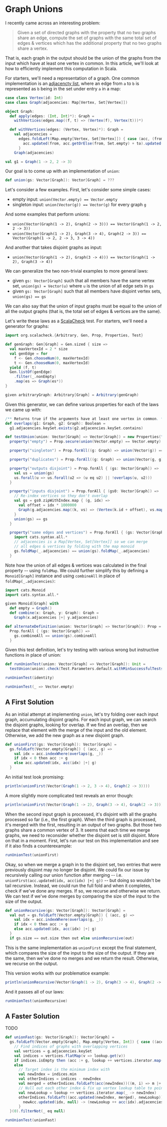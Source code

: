 # Graph Unions

I recently came across an interesting problem:

> Given a set of directed graphs with the property that no two graphs share an edge, compute the set of graphs with the same total set of edges & vertices which has the additional property that no two graphs share a vertex.

That is, each graph in the output should be the union of the graphs from the input which have at least one vertex in common. In this article, we'll look at how to efficiently implement this computation in Scala.

For starters, we'll need a representation of a graph. One common implementation is an [adjacencty list](https://en.wikipedia.org/wiki/Adjacency_list), where an edge from `a` to `b` is represented as `b` being in the set under entry `a` in a map:

```scala mdoc
case class Vertex(id: Int)
case class Graph(adjacencies: Map[Vertex, Set[Vertex]])

object Graph:
  def apply(edges: (Int, Int)*): Graph =
    withVertices(edges.map((f, t) => (Vertex(f), Vertex(t)))*)

  def withVertices(edges: (Vertex, Vertex)*): Graph =
    val adjacencies =
      edges.foldLeft(Map.empty[Vertex, Set[Vertex]]) { case (acc, (from, to)) =>
        acc.updated(from, acc.getOrElse(from, Set.empty) + to).updated(to, acc.getOrElse(to, Set.empty))
      }
    Graph(adjacencies)
```

```scala mdoc
val g1 = Graph(1 -> 2, 2 -> 3)
```

Our goal is to come up with an implementation of `union`:

```scala
def union(gs: Vector[Graph]): Vector[Graph] = ???
```

Let's consider a few examples. First, let's consider some simple cases:
- empty input: `union(Vector.empty) == Vector.empty`
- singleton input: `union(Vector(g)) == Vector(g)` for every graph `g`

And some examples that perform unions:
- `union(Vector(Graph(1 -> 2), Graph(2 -> 3))) == Vector(Graph(1 -> 2, 2 -> 3))`
- `union(Vector(Graph(1 -> 2), Graph(3 -> 4), Graph(2 -> 3)) == Vector(Graph(1 -> 2, 2 -> 3, 3 -> 4))`

And another that takes disjoint graphs as input:
- `union(Vector(Graph(1 -> 2), Graph(3 -> 4))) == Vector(Graph(1 -> 2), Graph(3 -> 4))`

We can generalize the two non-trivial examples to more general laws:
- given `gs: Vector[Graph]` such that all members have the same vertex set, `union(gs) = Vector(u)` where `u` is the union of all edge sets in `gs`
- given `gs: Vector[Graph]` such that all members have disjoint vertex sets, `union(gs) == gs`

We can also say that the union of input graphs must be equal to the union of all the output graphs (that is, the total set of edges & vertices are the same).

Let's write these laws as a [ScalaCheck](https://scalacheck.org/) test. For starters, we'll need a generator for graphs:

```scala mdoc
import org.scalacheck.{Arbitrary, Gen, Prop, Properties, Test}

def genGraph: Gen[Graph] = Gen.sized { size =>
  val maxVertexId = 2 * size
  val genEdge = for
    f <- Gen.chooseNum(0, maxVertexId)
    t <- Gen.chooseNum(0, maxVertexId)
  yield (f, t)
  Gen.listOf(genEdge)
    .filter(_.nonEmpty)
    .map(es => Graph(es*))
}

given arbitraryGraph: Arbitrary[Graph] = Arbitrary(genGraph)
```

Given this generator, we can define various properties for each of the laws we came up with:

```scala mdoc
/** Returns true if the arguments have at least one vertex in common. */
def overlaps(g1: Graph, g2: Graph): Boolean =
  g1.adjacencies.keySet.exists(g2.adjacencies.keySet.contains)

def testUnion(union: Vector[Graph] => Vector[Graph]) = new Properties("union"):
  property("empty") = Prop.secure(union(Vector.empty) == Vector.empty)

  property("singleton") = Prop.forAll((g: Graph) => union(Vector(g)) == Vector(g))

  property("duplicates") = Prop.forAll((g: Graph) => union(Vector(g, g)) == Vector(g))

  property("outputs disjoint") = Prop.forAll { (gs: Vector[Graph]) =>
    val us = union(gs)
    us.forall(u => us.forall(u2 => (u eq u2) || !overlaps(u, u2)))
  }

  property("inputs disjoint") = Prop.forAll { (gs0: Vector[Graph]) =>
    // Re-index vertices so they don't overlap
    val gs = gs0.zipWithIndex.map { (g, idx) =>
      val offset = idx * 1000000
      Graph(g.adjacencies.map((k, vs) => (Vertex(k.id + offset), vs.map(v => Vertex(v.id + offset)))))
    }
    union(gs) == gs
  }

  property("same edges and vertices") = Prop.forAll { (gs: Vector[Graph]) =>
    import cats.syntax.all.*
    // adjacencies is a Map[Vertex, Set[Vertex]] so we can merge
    // all edges & vertices by folding with the map monoid
    gs.foldMap(_.adjacencies) == union(gs).foldMap(_.adjacencies)
  }
```

Note how the union of all edges & vertices was calculated in the final property -- using `foldMap`. We could further simplify this by defining a `Monoid[Graph]` instance and using `combineAll` in place of `foldMap(_.adjacencies)`:

```scala mdoc
import cats.Monoid
import cats.syntax.all.*

given Monoid[Graph] with
  def empty = Graph()
  def combine(x: Graph, y: Graph): Graph =
    Graph(x.adjacencies |+| y.adjacencies)

def alternateDefinition(union: Vector[Graph] => Vector[Graph]): Prop =
  Prop.forAll { (gs: Vector[Graph]) =>
    gs.combineAll == union(gs).combineAll
  }
```

Given this test definition, let's try testing with various wrong but instructive functions in place of union:
```scala mdoc
def runUnionTest(union: Vector[Graph] => Vector[Graph]): Unit =
  testUnion(union).check(Test.Parameters.default.withMinSuccessfulTests(1000))

runUnionTest(identity)

runUnionTest(_ => Vector.empty)
```

## A First Solution

As an initial attempt at implementing `union`, let's try folding over each input graph, accumulating disjoint graphs. For each input graph, we can search the disjoint graphs, looking for overlap. If we find an overlap, then we replace that element with the merge of the input and the old element. Otherwise, we add the new graph as a new disjoint graph.

```scala mdoc
def unionFirst(gs: Vector[Graph]): Vector[Graph] =
  gs.foldLeft(Vector.empty[Graph]) { (acc, g) =>
    val idx = acc.indexWhere(overlaps(g, _))
    if idx < 0 then acc :+ g
    else acc.updated(idx, acc(idx) |+| g)
  }
```

An initial test look promising:

```scala mdoc
println(unionFirst(Vector(Graph(1 -> 2, 3 -> 4), Graph(2 -> 3))))
```

A more slightly more complicated test reveals an error though:

```scala mdoc
println(unionFirst(Vector(Graph(1 -> 2), Graph(3 -> 4), Graph(2 -> 3))))
```

When the second input graph is processed, it's disjoint with all the graphs processed so far (i.e., the first graph). When the third graph is processed, it's merged with the first, resulting in an output of two graphs. But those two graphs share a common vertex of 3. It seems that each time we merge graphs, we need to reconsider whether the disjoint set is still disjoint. More on that in a moment. First, let's run our test on this implementation and see if it also finds a counterexample:

```scala mdoc
runUnionTest(unionFirst)
```

Okay, so when we merge a graph in to the disjoint set, two entries that were previously disjoint may no longer be disjoint. We could fix our issue by recursively calling our union function after merging -- i.e. `unionFirst(acc.updated(idx, acc(idx) |+| g))` -- but doing so wouldn't be tail recursive. Instead, we could run the full fold and when it completes, check if we've done any merges. If so, we recurse and otherwise we return. We can test if we've done merges by comparing the size of the input to the size of the output.


```scala mdoc
def unionRecursive(gs: Vector[Graph]): Vector[Graph] =
  val out = gs.foldLeft(Vector.empty[Graph]) { (acc, g) =>
    val idx = acc.indexWhere(overlaps(g, _))
    if idx < 0 then acc :+ g
    else acc.updated(idx, acc(idx) |+| g)
  }
  if gs.size == out.size then out else unionRecursive(out)
```

This is the same implementation as `unionFirst` except the final statement, which compares the size of the input to the size of the output. If they are the same, then we've done no merges and we return the result. Otherwise, we recurse on the output.

This version works with our problematice example:

```scala mdoc
println(unionRecursive(Vector(Graph(1 -> 2), Graph(3 -> 4), Graph(2 -> 3))))
```

And it passes all of our laws:

```scala mdoc
runUnionTest(unionRecursive)
```

## A Faster Solution

TODO

```scala mdoc
def unionFast(gs: Vector[Graph]): Vector[Graph] =
  gs.foldLeft(Vector.empty[Graph], Map.empty[Vertex, Int]) { case ((acc, lookup), g) =>
    // Find indices of graphs with overlapping vertices
    val vertices = g.adjacencies.keySet
    val indices = vertices.flatMap(v => lookup.get(v))
    if indices.isEmpty then (acc :+ g, lookup ++ vertices.iterator.map(_ -> acc.size))
    else
      // Target index is the minimum index with
      val newIndex = indices.min
      val otherIndices = indices - newIndex
      val merged = otherIndices.foldLeft(acc(newIndex))((m, i) => m |+| acc(i)) |+| g
      // Null out each other index & fix up vertex lookup table to point to new index
      val newLookup = lookup ++ vertices.iterator.map(_ -> newIndex)
      otherIndices.foldLeft((acc.updated(newIndex, merged), newLookup)) { case ((newAcc, newLookup), idx) =>
        newAcc.updated(idx, null) -> (newLookup ++ acc(idx).adjacencies.keySet.iterator.map(_ -> newIndex))
      }
  }(0).filterNot(_ eq null)

runUnionTest(unionFast)
```

